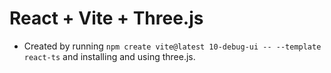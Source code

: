# React + Vite + Three.js

- Created by running `npm create vite@latest 10-debug-ui -- --template react-ts` and installing and using three.js.